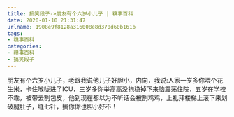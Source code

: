 ```yaml
---
title: 搞笑段子->朋友有个六岁小儿子 | 糗事百科
date: 2020-01-10 21:31:47
urlname: 1908e9f8128a316008e8d370d60b161b
tags: 
- 糗事百科
categories:
- 糗事百科
- 搞笑段子
---
```

朋友有个六岁小儿子，老跟我说他儿子好胆小，内向，我说:人家一岁多你喂个花生米，卡住喉咙进了ICU，三岁多你举高高没抱稳掉下来脑震荡住院，五岁在学校不乖，被带去割包皮，他到现在都以为不听话会被割鸡鸡，上礼拜楼梯上滚下来划破腿肚子，缝七针，搁你你也胆小好不！



